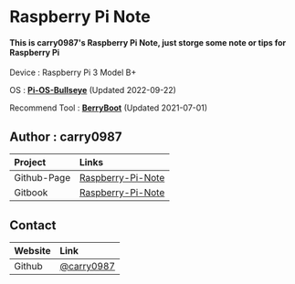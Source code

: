 # Raspberry Pi Note

#### This is carry0987's Raspberry Pi Note, just storge some note or tips for Raspberry Pi

Device : Raspberry Pi 3 Model B+

OS : [**Pi-OS-Bullseye**](https://www.raspberrypi.com/software/operating-systems/) \(Updated 2022-09-22\)

Recommend Tool : [**BerryBoot**](https://www.berryterminal.com/doku.php/berryboot) \(Updated 2021-07-01\)

## Author : carry0987

|     Project     |                                 Links                                 |
|      :----      |                                 :----                                 |
|   Github-Page   | [Raspberry-Pi-Note](https://carry0987.github.io/Raspberry-Pi-Note/)   |
|     Gitbook     | [Raspberry-Pi-Note](https://carry0987.gitbook.io/raspberry-pi-note/)  |

## Contact

| Website | Link |
| :--- | :--- |
| Github | [@carry0987](https://github.com/carry0987) |
